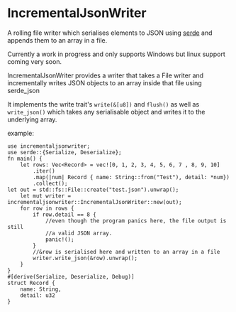 # IncrementalJsonWriter

A rolling file writer which serialises elements to JSON using [serde](https://github.com/serde-rs/json) and appends them to an array in a file. 

Currently a work in progress and only supports Windows but linux support coming very soon. 


IncrementalJsonWriter provides a writer that takes a File writer
and incrementally writes JSON objects to an array inside that file using serde_json

It implements the write trait's `write(&[u8])` and `flush()` as well as `write_json()` which takes
any serialisable object and writes it to the underlying array.

example: 

    use incrementaljsonwriter;
    use serde::{Serialize, Deserialize};
    fn main() {
        let rows: Vec<Record> = vec![0, 1, 2, 3, 4, 5, 6, 7 , 8, 9, 10]
            .iter()
            .map(|num| Record { name: String::from("Test"), detail: *num})
            .collect();
    let out = std::fs::File::create("test.json").unwrap();
        let mut writer = incrementaljsonwriter::IncrementalJsonWriter::new(out);
        for row in rows {
            if row.detail == 8 { 
                //even though the program panics here, the file output is still
                //a valid JSON array. 
                panic!();
            }
            //&row is serialised here and written to an array in a file
            writer.write_json(&row).unwrap();
        }
    }
    #[derive(Serialize, Deserialize, Debug)]
    struct Record { 
        name: String,
        detail: u32
    }
